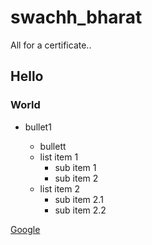 # swachh_bharat
All for a certificate..
## Hello
### World
- bullet1
  - bullett
  
  * list item 1
    * sub item 1
    * sub item 2
  * list item 2
    * sub item 2.1
    * sub item 2.2
    
 [Google](www.google.com)
    
